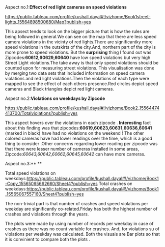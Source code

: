 Aspect no.1:**Effect of red light cameras on speed violations**

https://public.tableau.com/profile/kushall.dayal#!/vizhome/Book1street-lights_15564898500680/Map?publish=yes

This apsect tends to look on the bigger picture that is how the rules are being followed in general.We can see on the map that there are less speed camera violations in the vicinty of red lights.There are significantky more speed violations in the outskirts of the city.And, northern part of the city is more prone to speed violations.
But the **surprising** thing I found out was Zipcodes:**60612,60629,60640** have low speed violations but very high Street Light violations.The take away is that only speed violations should be counted upon for measuring street violations.
This visualisation was done by merging two data sets that included information on speed camera violations and red light violations.Then the violations of each type were mapped to see the effect of each others presence.Red circles depict speed cameras and Black triangles depict red light cameras.   

Aspect no.2:**Violations on weekdays by Zipcode**

https://public.tableau.com/profile/kushall.dayal#!/vizhome/Book2_15564474413700/Totalviolations?publish=yes

This aspect hovers over the violations in each zipcode .
**Interesting** fact about this finding was that zipcodes:**60619,60623,60631,60636,60641** (marked in black) have had no violations on the weekend !
The other colored cameras have had lower readings over the time, which is a good thing to consider .Other concerns regarding lower reading per zipcode was that there were lesser number of cameras installed in some areas, Zipcode:*60643,60642,60662,60645,60642* can have more cameras.

Aspect no.3:** **

Total speed violations on weekdays:https://public.tableau.com/profile/kushall.dayal#!/vizhome/Book1-Copy_15565065662660/Sheet4?publish=yes
Total crashes on weekdays:https://public.tableau.com/profile/kushall.dayal#!/vizhome/Book1_15565067557160/Sheet4?publish=yes

The non-trivial part is that  number of crashes and speed violations per weekday are significantly co-related.Friday has both the highest number of crashes and violations through the years.

The plots were made by using number of records per weekday in case of crashes as there was no count variable for crashes.
And, for violations su of violations per weekday was calculated.
Both the visuals are Bar plots so that it is convinient to compare both the plots .